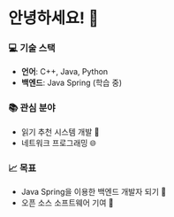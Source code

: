 # 안녕하세요! 👋

### 💻 기술 스택
- **언어**: C++, Java, Python
- **백엔드**: Java Spring (학습 중)

### 📚 관심 분야
- 읽기 추천 시스템 개발 📖
- 네트워크 프로그래밍 🌐

### 📈 목표
- Java Spring을 이용한 백엔드 개발자 되기 💼
- 오픈 소스 소프트웨어 기여 💪
